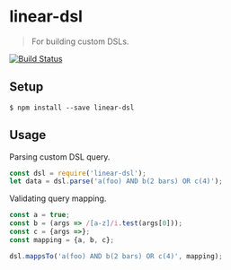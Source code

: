 # linear-dsl

> For building custom DSLs.

[![Build Status](https://travis-ci.org/xpepermint/linear-dsl.svg?branch=master)](https://travis-ci.org/xpepermint/linear-dsl)

## Setup

```
$ npm install --save linear-dsl
```

## Usage

Parsing custom DSL query.

```js
const dsl = require('linear-dsl');
let data = dsl.parse('a(foo) AND b(2 bars) OR c(4)');
```

Validating query mapping.

```js
const a = true;
const b = (args => /[a-z]/i.test(args[0]));
const c = {args =>};
const mapping = {a, b, c};

dsl.mappsTo('a(foo) AND b(2 bars) OR c(4)', mapping);
```
